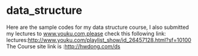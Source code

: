 # data_structure
Here are the sample codes for my data structure course,
I also submitted my lectures to www.youku.com,please check this following link:
    lectures:http://www.youku.com/playlist_show/id_26457128.html?sf=10100 
The Course site link is :http://hwdong.com/ds

